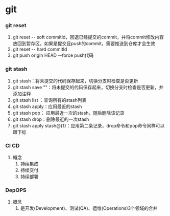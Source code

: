 # git 
### git reset
1. git reset -- soft commitId，回退已经提交的commit，并将commit修改内容放回到暂存区。如果是提交且push的commit，需要推送到仓库才会生效
2. git reset -- hard commitId 
3. git push origin HEAD --force push代码

### git stash
1. git stash：将未提交的代码保存起来，切换分支时检查是否更新
2. git stash save ""：将未提交的代码保存起来，切换分支时检查是否更新，并添加注释
3. git stash list ：查询所有的stash列表
4. git stash apply：应用最近的stash
5. git stash pop： 应用最近一次的stash，随后删除该记录
6. git stash drop：删除最近的一次stash
7. git stash apply stash@{1}：应用第二条记录，drop命令和pop命令同样可以跟下标


### CI CD
1. 概念
   1. 持续集成
   2. 持续交付
   3. 持续部署
### DepOPS
1. 概念
   1. 是开发(Development)、测试(QA)、运维(Operations)3个领域的合并